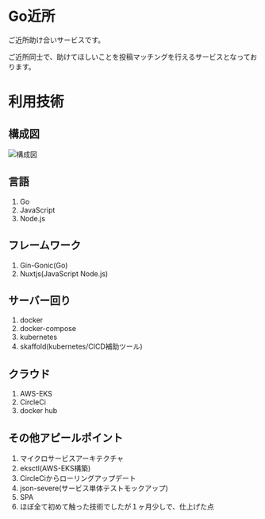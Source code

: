 # Go近所

ご近所助け合いサービスです。

ご近所同士で、助けてほしいことを投稿マッチングを行えるサービスとなっております。

# 利用技術

## 構成図
![構成図](https://user-images.githubusercontent.com/50559028/77822094-ee632580-7132-11ea-9d2b-3ea20abd8a71.png)


## 言語
1. Go
2. JavaScript
3. Node.js

## フレームワーク
1. Gin-Gonic(Go)
2. Nuxtjs(JavaScript Node.js)

## サーバー回り
1. docker
2. docker-compose
3. kubernetes
4. skaffold(kubernetes/CICD補助ツール)

## クラウド
1. AWS-EKS
2. CircleCi
3. docker hub


## その他アピールポイント
1. マイクロサービスアーキテクチャ
2. eksctl(AWS-EKS構築)
3. CircleCiからローリングアップデート
4. json-severe(サービス単体テストモックアップ)
5. SPA
6. ほぼ全て初めて触った技術でしたが１ヶ月少しで、仕上げた点

